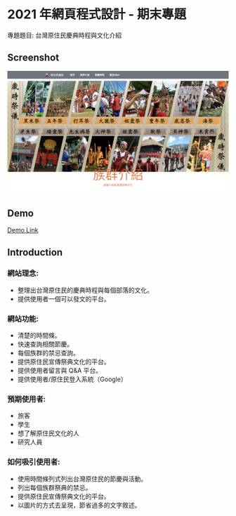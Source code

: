 # 2021 年網頁程式設計 - 期末專題

專題題目: 台灣原住民慶典時程與文化介紹

## Screenshot

![alt cover](https://github.com/CharlesSin/Web-Course-Project/blob/master/public/cover.jpg)

## Demo

[Demo Link](https://indigenous-people-info.vercel.app)

## Introduction

### 網站理念:

- 整理出台灣原住民的慶典時程與每個部落的文化。
- 提供使用者一個可以發文的平台。

### 網站功能:

- 清楚的時間條。
- 快速查詢相關節慶。
- 每個族群的禁忌查詢。
- 提供原住民宣傳祭典文化的平台。
- 提供使用者留言與 Q&A 平台。
- 提供使用者/原住民登入系統（Google）

### 預期使用者:

- 旅客
- 學生
- 想了解原住民文化的人
- 研究人員

### 如何吸引使用者:

- 使用時間條列式列出台灣原住民的節慶與活動。
- 列出每個族群祭典的禁忌。
- 提供原住民宣傳祭典文化的平台。
- 以圖片的方式去呈現，節省過多的文字敘述。
